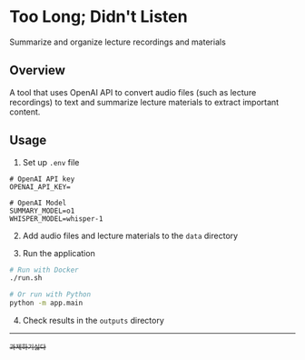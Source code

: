 # Too Long; Didn't Listen

Summarize and organize lecture recordings and materials

## Overview

A tool that uses OpenAI API to convert audio files (such as lecture recordings) to text and summarize lecture materials
to extract important content.

## Usage

1. Set up `.env` file

```dotenv
# OpenAI API key
OPENAI_API_KEY=

# OpenAI Model
SUMMARY_MODEL=o1
WHISPER_MODEL=whisper-1
```

2. Add audio files and lecture materials to the `data` directory

3. Run the application

```bash
# Run with Docker
./run.sh

# Or run with Python
python -m app.main
```

4. Check results in the `outputs` directory

---

<sub><del>과제하기싫다</del></sub>
